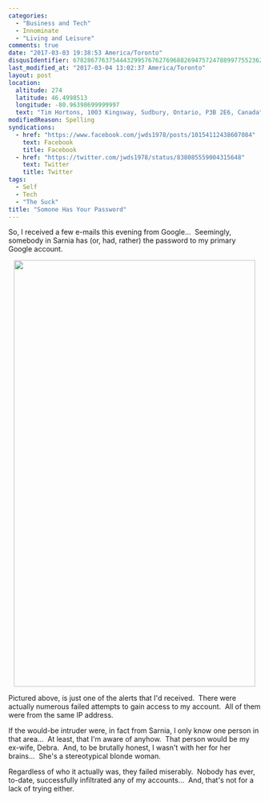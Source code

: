 ```yaml
---
categories:
  - "Business and Tech"
  - Innominate
  - "Living and Leisure"
comments: true
date: "2017-03-03 19:38:53 America/Toronto"
disqusIdentifier: 6782867763754443299576762769688269475724788997755236276393497996997554855253994963864834855396698832
last_modified_at: "2017-03-04 13:02:37 America/Toronto"
layout: post
location:
  altitude: 274
  latitude: 46.4998513
  longitude: -80.96398699999997
  text: "Tim Hortons, 1003 Kingsway, Sudbury, Ontario, P3B 2E6, Canada"
modifiedReason: Spelling
syndications:
  - href: "https://www.facebook.com/jwds1978/posts/10154112438607084"
    text: Facebook
    title: Facebook
  - href: "https://twitter.com/jwds1978/status/838085559004315648"
    text: Twitter
    title: Twitter
tags:
  - Self
  - Tech
  - "The Suck"
title: "Somone Has Your Password"
---
```


<p>
  So, I received a few e-mails this evening from Google&hellip;&nbsp; Seemingly, somebody in Sarnia has (or, had, rather) the password to my primary Google
  account.
</p>
<!-- excerptBreak -->
<p>
  <a href="{{ site.uri.assets }}/blog/2017/03/03/someone-has-your-password/2017-03-04_09-47-29_1080x1920.png" rel="me" target="_blank" title="">
    <img
      alt="" height="852" src="{{ site.uri.assets }}/blog/2017/03/03/someone-has-your-password/2017-03-04_09-47-29_0482x0852.jpg"
      style="border: 0px; display: block; margin-left: auto; margin-right: auto;" width="482" />
  </a>
</p>
  Pictured above, is just one of the alerts that I'd received.&nbsp; There were actually numerous failed attempts to gain access to my account.&nbsp; All of
  them were from the same IP address.
</p>
<p>
  If the would-be intruder were, in fact from Sarnia, I only know one person in that area&hellip;&nbsp; At least, that I'm aware of anyhow.&nbsp; That person
  would be my ex-wife, Debra.&nbsp; And, to be brutally honest, I wasn't with her for her brains&hellip;&nbsp; She's a stereotypical blonde woman.
</p>
<p>
  Regardless of who it actually was, they failed miserably.&nbsp; Nobody has ever, to-date, successfully infiltrated any of my accounts&hellip;&nbsp; And,
  that's not for a lack of trying either.
</p>
